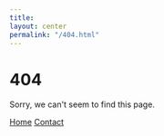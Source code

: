 ```yaml
---
title: 
layout: center
permalink: "/404.html"
---
```


# 404

Sorry, we can't seem to find this page.

<div class="mt3">
  <a href="{{ site.baseurl }}/" class="button button-blue button-big">Home</a>
  <a href="{{ site.baseurl }}/contact/" class="button button-blue button-big">Contact</a>
</div>
